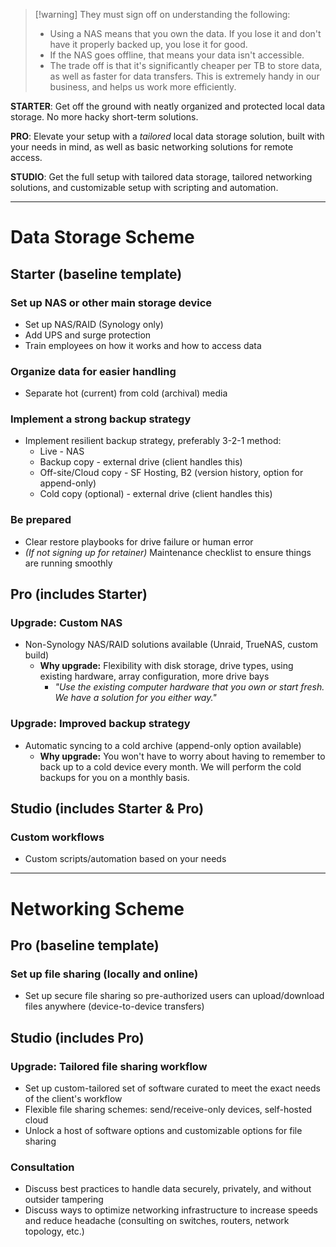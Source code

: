 
> [!warning] They must sign off on understanding the following:
> - Using a NAS means that you own the data. If you lose it and don't have it properly backed up, you lose it for good.
> - If the NAS goes offline, that means your data isn't accessible.
> - The trade off is that it's significantly cheaper per TB to store data, as well as faster for data transfers. This is extremely handy in our business, and helps us work more efficiently.

**STARTER**: Get off the ground with neatly organized and protected local data storage. No more hacky short-term solutions.

**PRO**: Elevate your setup with a *tailored* local data storage solution, built with your needs in mind, as well as basic networking solutions for remote access.

**STUDIO**: Get the full setup with tailored data storage, tailored networking solutions, and customizable setup with scripting and automation.

---
# Data Storage Scheme
## Starter (baseline template)

### Set up NAS or other main storage device

- Set up NAS/RAID (Synology only)
- Add UPS and surge protection
- Train employees on how it works and how to access data

### Organize data for easier handling

- Separate hot (current) from cold (archival) media

### Implement a strong backup strategy

- Implement resilient backup strategy, preferably 3-2-1 method:
	- Live - NAS
	- Backup copy - external drive (client handles this)
	- Off-site/Cloud copy - SF Hosting, B2 (version history, option for append-only)
	- Cold copy (optional) - external drive (client handles this)

### Be prepared

- Clear restore playbooks for drive failure or human error
- *(If not signing up for retainer)* Maintenance checklist to ensure things are running smoothly

## Pro (includes Starter)

### Upgrade: Custom NAS

- Non-Synology NAS/RAID solutions available (Unraid, TrueNAS, custom build)
	- **Why upgrade:** Flexibility with disk storage, drive types, using existing hardware, array configuration, more drive bays
		- *"Use the existing computer hardware that you own or start fresh. We have a solution for you either way."*

### Upgrade: Improved backup strategy

- Automatic syncing to a cold archive (append-only option available)
	- **Why upgrade:** You won't have to worry about having to remember to back up to a cold device every month. We will perform the cold backups for you on a monthly basis.

## Studio (includes Starter & Pro)

### Custom workflows

- Custom scripts/automation based on your needs

---
# Networking Scheme

## Pro (baseline template)

### Set up file sharing (locally and online)

- Set up secure file sharing so pre-authorized users can upload/download files anywhere (device-to-device transfers)

## Studio (includes Pro)

### Upgrade: Tailored file sharing workflow

- Set up custom-tailored set of software curated to meet the exact needs of the client's workflow
- Flexible file sharing schemes: send/receive-only devices, self-hosted cloud
- Unlock a host of software options and customizable options for file sharing

### Consultation

- Discuss best practices to handle data securely, privately, and without outsider tampering
- Discuss ways to optimize networking infrastructure to increase speeds and reduce headache (consulting on switches, routers, network topology, etc.)